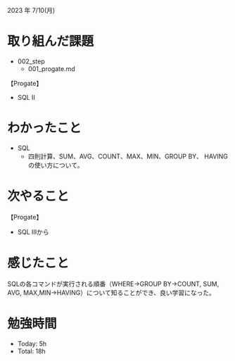 2023 年 7/10(月)

# 取り組んだ課題
- 002_step
  - 001_progate.md

【Progate】
- SQL II
# わかったこと
- SQL
  - 四則計算、SUM、AVG、COUNT、MAX、MIN、GROUP BY、 HAVINGの使い方について。
# 次やること
【Progate】
- SQL IIIから
# 感じたこと
SQLの各コマンドが実行される順番（WHERE→GROUP BY→COUNT, SUM, AVG, MAX,MIN→HAVING）について知ることができ、良い学習になった。

# 勉強時間
- Today: 5h
- Total: 18h

